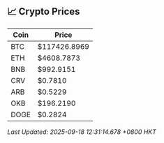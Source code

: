 ## 📈 Crypto Prices

| Coin | Price |
| ---- | ----- |
| BTC | $117426.8969 |
| ETH | $4608.7873 |
| BNB | $992.9151 |
| CRV | $0.7810 |
| ARB | $0.5229 |
| OKB | $196.2190 |
| DOGE | $0.2824 |

_Last Updated: 2025-09-18 12:31:14.678 +0800 HKT_